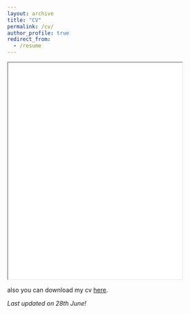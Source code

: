 ```yaml
---
layout: archive
title: "CV"
permalink: /cv/
author_profile: true
redirect_from:
  - /resume
---
```




<iframe src="/files/cv.pdf#toolbar=0" width="80%" height="500px"></iframe>



also you can download my cv [here](https://abhi-glitchhg.github.io/files/cv.pdf).

*Last updated on 28th June!*
